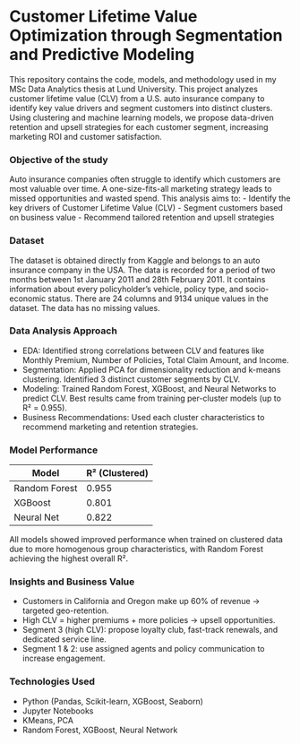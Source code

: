 # Customer Lifetime Value Optimization through Segmentation and Predictive Modeling
This repository contains the code, models, and methodology used in my MSc Data Analytics thesis at Lund University. This project analyzes customer lifetime value (CLV) from a U.S. auto insurance company to identify key value drivers and segment customers into distinct clusters. Using clustering and machine learning models, we propose data-driven retention and upsell strategies for each customer segment, increasing marketing ROI and customer satisfaction.

### Objective of the study
Auto insurance companies often struggle to identify which customers are most valuable over time. A one-size-fits-all marketing strategy leads to missed opportunities and wasted spend. This analysis aims to:
    - Identify the key drivers of Customer Lifetime Value (CLV)
    - Segment customers based on business value
    - Recommend tailored retention and upsell strategies
    
### Dataset
The dataset is obtained directly from Kaggle and belongs to an auto insurance company in the USA. The data is recorded for a period of two months between 1st January 2011 and 28th
February 2011. It contains information about every policyholder’s vehicle, policy type, and socio-economic status. There are 24 columns and 9134 unique values in the dataset. The data has no missing values.

### Data Analysis Approach
- EDA: Identified strong correlations between CLV and features like Monthly Premium, Number of Policies, Total Claim Amount, and Income.
- Segmentation: Applied PCA for dimensionality reduction and k-means clustering. Identified 3 distinct customer segments by CLV.
- Modeling: Trained Random Forest, XGBoost, and Neural Networks to predict CLV. Best results came from training per-cluster models (up to R² = 0.955).
- Business Recommendations: Used each cluster characteristics to recommend marketing and retention strategies.

### Model Performance

| Model         | R² (Clustered) |
|---------------|----------------|
| Random Forest | 0.955          |
| XGBoost       | 0.801          |
| Neural Net    | 0.822          |

All models showed improved performance when trained on clustered data due to more homogenous group characteristics, with Random Forest achieving the highest overall R².

### Insights and Business Value
- Customers in California and Oregon make up 60% of revenue → targeted geo-retention.
- High CLV = higher premiums + more policies → upsell opportunities.
- Segment 3 (high CLV): propose loyalty club, fast-track renewals, and dedicated service line.
- Segment 1 & 2: use assigned agents and policy communication to increase engagement.

### Technologies Used
- Python (Pandas, Scikit-learn, XGBoost, Seaborn)
- Jupyter Notebooks
- KMeans, PCA
- Random Forest, XGBoost, Neural Network
  


